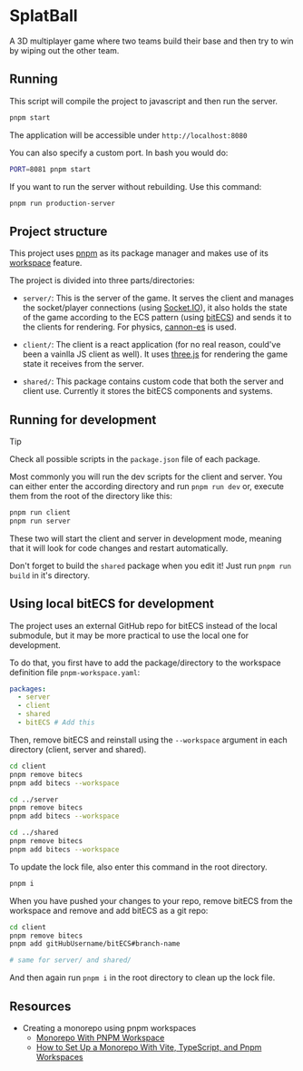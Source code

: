 # SplatBall

A 3D multiplayer game where two teams build their base and then try to win by
wiping out the other team.


## Running

This script will compile the project to javascript and then run the server.

```sh
pnpm start
```

The application will be accessible under `http://localhost:8080`

You can also specify a custom port. In bash you would do:

```sh
PORT=8081 pnpm start
```

If you want to run the server without rebuilding. Use this command:
```sh
pnpm run production-server
```

## Project structure

This project uses [pnpm](https://pnpm.io/) as its package manager and makes use
of its [workspace](https://pnpm.io/workspaces) feature.

The project is divided into three parts/directories:

- `server/`: This is the server of the game. It serves the client and manages
  the socket/player connections (using [Socket.IO](https://socket.io/)), it also
  holds the state of the game according to the ECS pattern (using
  [bitECS](https://github.com/NateTheGreatt/bitECS)) and sends it to the
  clients for rendering. For physics,
  [cannon-es](https://github.com/pmndrs/cannon-es) is used.

- `client/`: The client is a react application (for no real reason, could've
  been a vainlla JS client as well). It uses 
  [three.js](https://github.com/mrdoob/three.js/) for rendering the game state
  it receives from the server.

- `shared/`: This package contains custom code that both the server and client
  use. Currently it stores the bitECS components and systems.

## Running for development

> [!TIP]
> Check all possible scripts in the `package.json` file of each package.

Most commonly you will run the dev scripts for the client and server. You can
either enter the according directory and run `pnpm run dev` or, execute them
from the root of the directory like this:

```sh
pnpm run client
pnpm run server
```

These two will start the client and server in development mode, meaning that it
will look for code changes and restart automatically.

Don't forget to build the `shared` package when you edit it! Just run `pnpm run
build` in it's directory.

<!--For debugging, append `?debug` to the url: `http://localhost:5173/?debug`-->

## Using local bitECS for development

The project uses an external GitHub repo for bitECS instead of the local
submodule, but it may be more practical to use the local one for development.

To do that, you first have to add the package/directory to the workspace
definition file `pnpm-workspace.yaml`:

```yaml
packages:
  - server
  - client
  - shared
  - bitECS # Add this
```

Then, remove bitECS and reinstall using the `--workspace` argument in each
directory (client, server and shared).

```sh
cd client
pnpm remove bitecs
pnpm add bitecs --workspace

cd ../server
pnpm remove bitecs
pnpm add bitecs --workspace

cd ../shared
pnpm remove bitecs
pnpm add bitecs --workspace
```

To update the lock file, also enter this command in the root directory.
```sh
pnpm i
```

When you have pushed your changes to your repo, remove bitECS from the workspace and remove and add bitECS as a git repo:
```sh
cd client
pnpm remove bitecs
pnpm add gitHubUsername/bitECS#branch-name

# same for server/ and shared/
```

And then again run `pnpm i` in the root directory to clean up the lock file.

## Resources

- Creating a monorepo using pnpm workspaces
  - [Monorepo With PNPM Workspace](https://anasrar.github.io/blog/monorepo-with-pnpm-workspace/)
  - [How to Set Up a Monorepo With Vite, TypeScript, and Pnpm Workspaces]( https://hackernoon.com/how-to-set-up-a-monorepo-with-vite-typescript-and-pnpm-workspaces)
